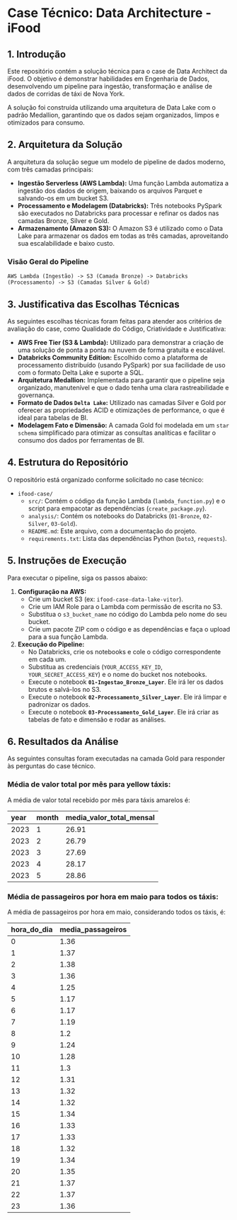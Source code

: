 # Case Técnico: Data Architecture - iFood

## 1. Introdução

Este repositório contém a solução técnica para o case de Data Architect da iFood. O objetivo é demonstrar habilidades em Engenharia de Dados, desenvolvendo um pipeline para ingestão, transformação e análise de dados de corridas de táxi de Nova York.

A solução foi construída utilizando uma arquitetura de Data Lake com o padrão Medallion, garantindo que os dados sejam organizados, limpos e otimizados para consumo.

## 2. Arquitetura da Solução

A arquitetura da solução segue um modelo de pipeline de dados moderno, com três camadas principais:

* **Ingestão Serverless (AWS Lambda):** Uma função Lambda automatiza a ingestão dos dados de origem, baixando os arquivos Parquet e salvando-os em um bucket S3.
* **Processamento e Modelagem (Databricks):** Três notebooks PySpark são executados no Databricks para processar e refinar os dados nas camadas Bronze, Silver e Gold.
* **Armazenamento (Amazon S3):** O Amazon S3 é utilizado como o Data Lake para armazenar os dados em todas as três camadas, aproveitando sua escalabilidade e baixo custo.

### Visão Geral do Pipeline

`AWS Lambda (Ingestão) -> S3 (Camada Bronze) -> Databricks (Processamento) -> S3 (Camadas Silver & Gold)`

## 3. Justificativa das Escolhas Técnicas

As seguintes escolhas técnicas foram feitas para atender aos critérios de avaliação do case, como Qualidade do Código, Criatividade e Justificativa:

* **AWS Free Tier (S3 & Lambda):** Utilizado para demonstrar a criação de uma solução de ponta a ponta na nuvem de forma gratuita e escalável.
* **Databricks Community Edition:** Escolhido como a plataforma de processamento distribuído (usando PySpark) por sua facilidade de uso com o formato Delta Lake e suporte a SQL.
* **Arquitetura Medallion:** Implementada para garantir que o pipeline seja organizado, manutenível e que o dado tenha uma clara rastreabilidade e governança.
* **Formato de Dados `Delta Lake`:** Utilizado nas camadas Silver e Gold por oferecer as propriedades ACID e otimizações de performance, o que é ideal para tabelas de BI.
* **Modelagem Fato e Dimensão:** A camada Gold foi modelada em um `star schema` simplificado para otimizar as consultas analíticas e facilitar o consumo dos dados por ferramentas de BI.

## 4. Estrutura do Repositório

O repositório está organizado conforme solicitado no case técnico:

* `ifood-case/`
    * `src/`: Contém o código da função Lambda (`lambda_function.py`) e o script para empacotar as dependências (`create_package.py`).
    * `analysis/`: Contém os notebooks do Databricks (`01-Bronze`, `02-Silver`, `03-Gold`).
    * `README.md`: Este arquivo, com a documentação do projeto.
    * `requirements.txt`: Lista das dependências Python (`boto3`, `requests`).

## 5. Instruções de Execução

Para executar o pipeline, siga os passos abaixo:

1.  **Configuração na AWS:**
    * Crie um bucket S3 (ex: `ifood-case-data-lake-vitor`).
    * Crie um IAM Role para o Lambda com permissão de escrita no S3.
    * Substitua o `s3_bucket_name` no código do Lambda pelo nome do seu bucket.
    * Crie um pacote ZIP com o código e as dependências e faça o upload para a sua função Lambda.
2.  **Execução do Pipeline:**
    * No Databricks, crie os notebooks e cole o código correspondente em cada um.
    * Substitua as credenciais (`YOUR_ACCESS_KEY_ID`, `YOUR_SECRET_ACCESS_KEY`) e o nome do bucket nos notebooks.
    * Execute o notebook **`01-Ingestao_Bronze_Layer`**. Ele irá ler os dados brutos e salvá-los no S3.
    * Execute o notebook **`02-Processamento_Silver_Layer`**. Ele irá limpar e padronizar os dados.
    * Execute o notebook **`03-Processamento_Gold_Layer`**. Ele irá criar as tabelas de fato e dimensão e rodar as análises.

## 6. Resultados da Análise

As seguintes consultas foram executadas na camada Gold para responder às perguntas do case técnico.

### Média de valor total por mês para yellow táxis:
A média de valor total recebido por mês para táxis amarelos é:

| year | month | media_valor_total_mensal |
|:-----|:------|:-------------------------|
| 2023 | 1     |             26.91        |
| 2023 | 2     |             26.79        |
| 2023 | 3     |             27.69        |
| 2023 | 4     |             28.17        |
| 2023 | 5     |             28.86        |


### Média de passageiros por hora em maio para todos os táxis:
A média de passageiros por hora em maio, considerando todos os táxis, é:

| hora_do_dia | media_passageiros |
|:------------|:------------------|
|      0      |             1.36  |
|      1      |             1.37  | 
|      2      |             1.38  |
|      3      |             1.36  |
|      4      |             1.25  |
|      5      |             1.17  |
|      6      |             1.17  |
|      7      |             1.19  |
|      8      |              1.2  |
|      9      |             1.24  |
|     10      |             1.28  |
|     11      |              1.3  |
|     12      |             1.31  |
|     13      |             1.32  |
|     14      |             1.32  |
|     15      |             1.34  |
|     16      |             1.33  |
|     17      |             1.33  |
|     18      |             1.32  |
|     19      |             1.34  |
|     20      |             1.35  |
|     21      |             1.37  |
|     22      |             1.37  |
|     23      |             1.36  |

